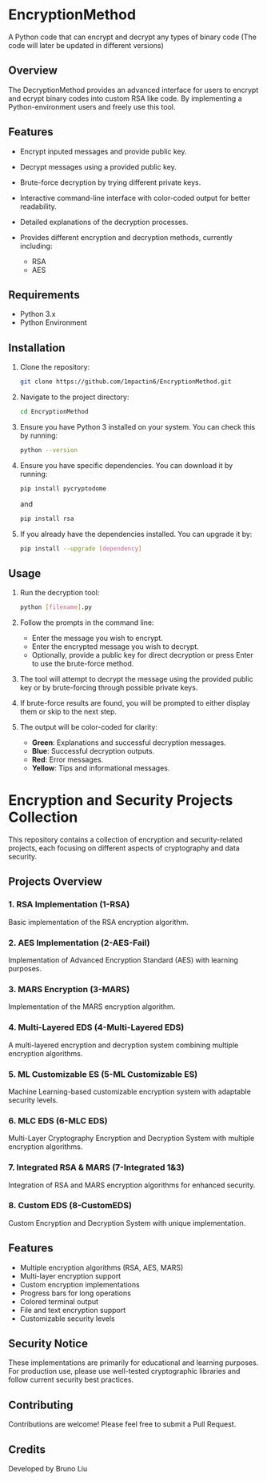 # EncryptionMethod
 A Python code that can encrypt and decrypt any types of binary code (The code will later be updated in different versions)

## Overview

The DecryptionMethod provides an advanced interface for users to encrypt and ecrypt binary codes into custom RSA like code. By implementing a Python-environment users and freely use this tool.

## Features

- Encrypt inputed messages and provide public key.
- Decrypt messages using a provided public key.
- Brute-force decryption by trying different private keys.
- Interactive command-line interface with color-coded output for better readability.
- Detailed explanations of the decryption processes.

- Provides different encryption and decryption methods, currently including:
  - RSA
  - AES

## Requirements

- Python 3.x
- Python Environment

## Installation

1. Clone the repository:

   ```bash
   git clone https://github.com/1mpactin6/EncryptionMethod.git
   ```

2. Navigate to the project directory:

   ```bash
   cd EncryptionMethod
   ```

3. Ensure you have Python 3 installed on your system. You can check this by running:

   ```bash
   python --version
   ```

4. Ensure you have specific dependencies. You can download it by running:

   ```bash
   pip install pycryptodome
   ```

   and

   ```bash
   pip install rsa
   ```

5. If you already have the dependencies installed. You can upgrade it by:

   ```bash
   pip install --upgrade [dependency]
   ```

## Usage

1. Run the decryption tool:

   ```bash
   python [filename].py
   ```

2. Follow the prompts in the command line:

   - Enter the message you wish to encrypt.
   - Enter the encrypted message you wish to decrypt.
   - Optionally, provide a public key for direct decryption or press Enter to use the brute-force method.

4. The tool will attempt to decrypt the message using the provided public key or by brute-forcing through possible private keys.

5. If brute-force results are found, you will be prompted to either display them or skip to the next step.

6. The output will be color-coded for clarity:
   - **Green**: Explanations and successful decryption messages.
   - **Blue**: Successful decryption outputs.
   - **Red**: Error messages.
   - **Yellow**: Tips and informational messages.

# Encryption and Security Projects Collection

This repository contains a collection of encryption and security-related projects, each focusing on different aspects of cryptography and data security.

## Projects Overview

### 1. RSA Implementation (1-RSA)
Basic implementation of the RSA encryption algorithm.

### 2. AES Implementation (2-AES-Fail)
Implementation of Advanced Encryption Standard (AES) with learning purposes.

### 3. MARS Encryption (3-MARS)
Implementation of the MARS encryption algorithm.

### 4. Multi-Layered EDS (4-Multi-Layered EDS)
A multi-layered encryption and decryption system combining multiple encryption algorithms.

### 5. ML Customizable ES (5-ML Customizable ES)
Machine Learning-based customizable encryption system with adaptable security levels.

### 6. MLC EDS (6-MLC EDS)
Multi-Layer Cryptography Encryption and Decryption System with multiple encryption algorithms.

### 7. Integrated RSA & MARS (7-Integrated 1&3)
Integration of RSA and MARS encryption algorithms for enhanced security.

### 8. Custom EDS (8-CustomEDS)
Custom Encryption and Decryption System with unique implementation.

## Features

- Multiple encryption algorithms (RSA, AES, MARS)
- Multi-layer encryption support
- Custom encryption implementations
- Progress bars for long operations
- Colored terminal output
- File and text encryption support
- Customizable security levels

## Security Notice

These implementations are primarily for educational and learning purposes. For production use, please use well-tested cryptographic libraries and follow current security best practices.

## Contributing

Contributions are welcome! Please feel free to submit a Pull Request.

## Credits

Developed by Bruno Liu
